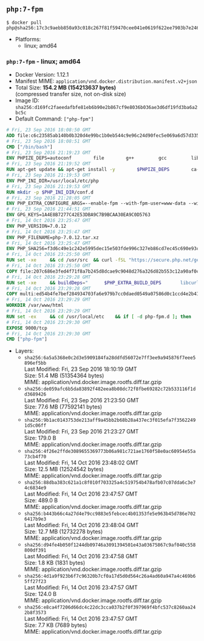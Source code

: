 ## `php:7-fpm`

```console
$ docker pull php@sha256:17c3c9aebb850a93c018c267f81f59470cee041e0619f622ee7903b7e2462162
```

-	Platforms:
	-	linux; amd64

### `php:7-fpm` - linux; amd64

-	Docker Version: 1.12.1
-	Manifest MIME: `application/vnd.docker.distribution.manifest.v2+json`
-	Total Size: **154.2 MB (154213637 bytes)**  
	(compressed transfer size, not on-disk size)
-	Image ID: `sha256:d169fc2faeedafbfe81eb6b90e2b867cf9e8036b036ae3d6df19fd3ba6a2bc5c`
-	Default Command: `["php-fpm"]`

```dockerfile
# Fri, 23 Sep 2016 18:08:50 GMT
ADD file:c6c23585ab140b0b320d4e99bc1b0eb544c9e96c24d90fec5e069a6d57d335ca in / 
# Fri, 23 Sep 2016 18:08:51 GMT
CMD ["/bin/bash"]
# Fri, 23 Sep 2016 21:19:23 GMT
ENV PHPIZE_DEPS=autoconf 		file 		g++ 		gcc 		libc-dev 		make 		pkg-config 		re2c
# Fri, 23 Sep 2016 21:19:52 GMT
RUN apt-get update && apt-get install -y 		$PHPIZE_DEPS 		ca-certificates 		curl 		libedit2 		libsqlite3-0 		libxml2 		xz-utils 	--no-install-recommends && rm -r /var/lib/apt/lists/*
# Fri, 23 Sep 2016 21:19:53 GMT
ENV PHP_INI_DIR=/usr/local/etc/php
# Fri, 23 Sep 2016 21:19:53 GMT
RUN mkdir -p $PHP_INI_DIR/conf.d
# Fri, 23 Sep 2016 21:28:05 GMT
ENV PHP_EXTRA_CONFIGURE_ARGS=--enable-fpm --with-fpm-user=www-data --with-fpm-group=www-data
# Fri, 23 Sep 2016 21:44:51 GMT
ENV GPG_KEYS=1A4E8B7277C42E53DBA9C7B9BCAA30EA9C0D5763
# Fri, 14 Oct 2016 23:25:47 GMT
ENV PHP_VERSION=7.0.12
# Fri, 14 Oct 2016 23:25:47 GMT
ENV PHP_FILENAME=php-7.0.12.tar.xz
# Fri, 14 Oct 2016 23:25:47 GMT
ENV PHP_SHA256=f3d6c49e1c242e5995dec15e503fde996c327eb86cd7ec45c690e93c971b83ff
# Fri, 14 Oct 2016 23:25:50 GMT
RUN set -xe 	&& cd /usr/src 	&& curl -fSL "https://secure.php.net/get/$PHP_FILENAME/from/this/mirror" -o php.tar.xz 	&& echo "$PHP_SHA256 *php.tar.xz" | sha256sum -c - 	&& curl -fSL "https://secure.php.net/get/$PHP_FILENAME.asc/from/this/mirror" -o php.tar.xz.asc 	&& export GNUPGHOME="$(mktemp -d)" 	&& for key in $GPG_KEYS; do 		gpg --keyserver ha.pool.sks-keyservers.net --recv-keys "$key"; 	done 	&& gpg --batch --verify php.tar.xz.asc php.tar.xz 	&& rm -r "$GNUPGHOME"
# Fri, 14 Oct 2016 23:25:50 GMT
COPY file:207c686e3fed4f71f8a7b245d8dcae9c9048d276a326d82b553c12a90af0c0ca in /usr/local/bin/ 
# Fri, 14 Oct 2016 23:29:28 GMT
RUN set -xe 	&& buildDeps=" 		$PHP_EXTRA_BUILD_DEPS 		libcurl4-openssl-dev 		libedit-dev 		libsqlite3-dev 		libssl-dev 		libxml2-dev 	" 	&& apt-get update && apt-get install -y $buildDeps --no-install-recommends && rm -rf /var/lib/apt/lists/* 		&& docker-php-source extract 	&& cd /usr/src/php 	&& ./configure 		--with-config-file-path="$PHP_INI_DIR" 		--with-config-file-scan-dir="$PHP_INI_DIR/conf.d" 				--disable-cgi 				--enable-ftp 		--enable-mbstring 		--enable-mysqlnd 				--with-curl 		--with-libedit 		--with-openssl 		--with-zlib 				$PHP_EXTRA_CONFIGURE_ARGS 	&& make -j"$(nproc)" 	&& make install 	&& { find /usr/local/bin /usr/local/sbin -type f -executable -exec strip --strip-all '{}' + || true; } 	&& make clean 	&& docker-php-source delete 		&& apt-get purge -y --auto-remove -o APT::AutoRemove::RecommendsImportant=false $buildDeps
# Fri, 14 Oct 2016 23:29:28 GMT
COPY multi:ed54b4fe7bef284934703fa6e979b7cc0daed0549a07586d0c1ccd4e2b41884a in /usr/local/bin/ 
# Fri, 14 Oct 2016 23:29:29 GMT
WORKDIR /var/www/html
# Fri, 14 Oct 2016 23:29:29 GMT
RUN set -ex 	&& cd /usr/local/etc 	&& if [ -d php-fpm.d ]; then 		sed 's!=NONE/!=!g' php-fpm.conf.default | tee php-fpm.conf > /dev/null; 		cp php-fpm.d/www.conf.default php-fpm.d/www.conf; 	else 		mkdir php-fpm.d; 		cp php-fpm.conf.default php-fpm.d/www.conf; 		{ 			echo '[global]'; 			echo 'include=etc/php-fpm.d/*.conf'; 		} | tee php-fpm.conf; 	fi 	&& { 		echo '[global]'; 		echo 'error_log = /proc/self/fd/2'; 		echo; 		echo '[www]'; 		echo '; if we send this to /proc/self/fd/1, it never appears'; 		echo 'access.log = /proc/self/fd/2'; 		echo; 		echo 'clear_env = no'; 		echo; 		echo '; Ensure worker stdout and stderr are sent to the main error log.'; 		echo 'catch_workers_output = yes'; 	} | tee php-fpm.d/docker.conf 	&& { 		echo '[global]'; 		echo 'daemonize = no'; 		echo; 		echo '[www]'; 		echo 'listen = [::]:9000'; 	} | tee php-fpm.d/zz-docker.conf
# Fri, 14 Oct 2016 23:29:30 GMT
EXPOSE 9000/tcp
# Fri, 14 Oct 2016 23:29:30 GMT
CMD ["php-fpm"]
```

-	Layers:
	-	`sha256:6a5a5368e0c2d3e5909184fa28ddfd56072e7ff3ee9a945876f7eee5896ef5bb`  
		Last Modified: Fri, 23 Sep 2016 18:10:19 GMT  
		Size: 51.4 MB (51354364 bytes)  
		MIME: application/vnd.docker.image.rootfs.diff.tar.gzip
	-	`sha256:de059afc6b5da83892f482eea8b08dc72f8fbe69282c72b533116f1dd3689426`  
		Last Modified: Fri, 23 Sep 2016 21:23:50 GMT  
		Size: 77.6 MB (77592141 bytes)  
		MIME: application/vnd.docker.image.rootfs.diff.tar.gzip
	-	`sha256:9b1ac0143753de213aff9a45bb2b68b28a437ec3f015efa7f35622491d5c06ff`  
		Last Modified: Fri, 23 Sep 2016 21:23:27 GMT  
		Size: 179.0 B  
		MIME: application/vnd.docker.image.rootfs.diff.tar.gzip
	-	`sha256:4f26e2ffde3089655369773b06a981c721ae1760f58e0ac60954e55a73cb4f70`  
		Last Modified: Fri, 14 Oct 2016 23:48:02 GMT  
		Size: 12.5 MB (12524542 bytes)  
		MIME: application/vnd.docker.image.rootfs.diff.tar.gzip
	-	`sha256:88dba383c621a1c8f010f703325a4c519754b478afb07c07dda6c3e74c6834e9`  
		Last Modified: Fri, 14 Oct 2016 23:47:57 GMT  
		Size: 489.0 B  
		MIME: application/vnd.docker.image.rootfs.diff.tar.gzip
	-	`sha256:b443b66c4a27d4e79cc9883e5febcec4b01353fe5e963b45d786e7026417b9e3`  
		Last Modified: Fri, 14 Oct 2016 23:48:04 GMT  
		Size: 12.7 MB (12732278 bytes)  
		MIME: application/vnd.docker.image.rootfs.diff.tar.gzip
	-	`sha256:d94fe4b050f1244db09746a3091394501e43a03675867c9af040c558800df391`  
		Last Modified: Fri, 14 Oct 2016 23:47:58 GMT  
		Size: 1.8 KB (1831 bytes)  
		MIME: application/vnd.docker.image.rootfs.diff.tar.gzip
	-	`sha256:4d1a9f923b6f7c96320b7cf0a17d5d0d564c26a4ad60a947a4c469b65ff27f23`  
		Last Modified: Fri, 14 Oct 2016 23:47:57 GMT  
		Size: 124.0 B  
		MIME: application/vnd.docker.image.rootfs.diff.tar.gzip
	-	`sha256:e8ca4f7206d66dc4c22dc3cca037b2f0f397969f4bfc537c8260aa242b8f3573`  
		Last Modified: Fri, 14 Oct 2016 23:47:57 GMT  
		Size: 7.7 KB (7689 bytes)  
		MIME: application/vnd.docker.image.rootfs.diff.tar.gzip
